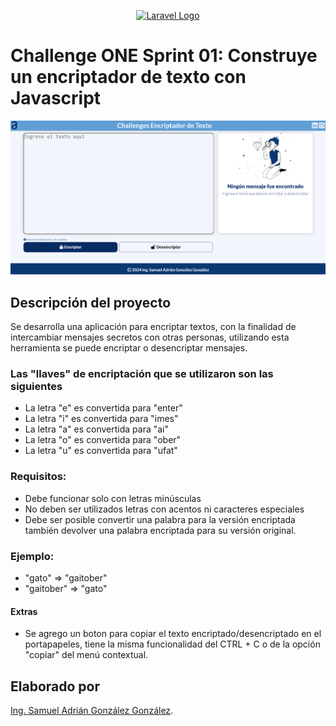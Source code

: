 <p align="center"><a href="https://www.aluracursos.com/" target="_blank"><img src="https://www.aluracursos.com/assets/img/challenges/oracle-one/logo_oracleAlura-es.1686744883.svg" width="400" alt="Laravel Logo"></a></p>

# Challenge ONE Sprint 01: Construye un encriptador de texto con Javascript
<p align="center"><img src="screenshot.png" width="800" alt="Laravel Logo"></p>

## Descripción del proyecto
Se desarrolla una aplicación para encriptar textos, con la finalidad de intercambiar mensajes secretos con otras personas, utilizando esta herramienta se puede encriptar o desencriptar mensajes.

### Las "llaves" de encriptación que se utilizaron son las siguientes
- La letra "e" es convertida para "enter"
- La letra "i" es convertida para "imes"
- La letra "a" es convertida para "ai"
- La letra "o" es convertida para "ober"
- La letra "u" es convertida para "ufat"

### Requisitos:
- Debe funcionar solo con letras minúsculas
- No deben ser utilizados letras con acentos ni caracteres especiales
- Debe ser posible convertir una palabra para la versión encriptada también devolver una palabra encriptada para su versión original.

### Ejemplo:
- "gato" => "gaitober"
- "gaitober" => "gato"

#### Extras
- Se agrego un boton para copiar el texto encriptado/desencriptado en el portapapeles, tiene la misma funcionalidad del CTRL + C o de la opción "copiar" del menú contextual.

## Elaborado por

[Ing. Samuel Adrián González González](mailto:samueladriang@gmail.com).